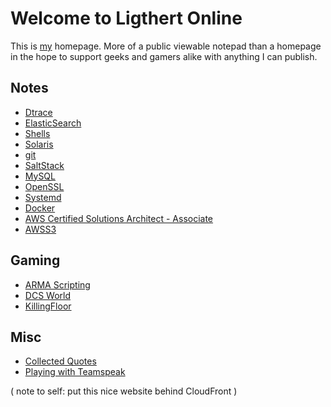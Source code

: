 # Welcome to Ligthert Online

This is [my](about.md) homepage. More of a public viewable notepad than a homepage in the hope to support geeks and gamers alike with anything I can publish.

## Notes
* [Dtrace](notes/dtrace.md)
* [ElasticSearch](notes/elasticsearch.md)
* [Shells](notes/shells.md)
* [Solaris](notes/solaris.md)
* [git](notes/git.md)
* [SaltStack](notes/saltstack.md)
* [MySQL](notes/mysql.md)
* [OpenSSL](notes/openssl.md)
* [Systemd](notes/systemd.md)
* [Docker](notes/docker.md)
* [AWS Certified Solutions Architect - Associate](aws/csaa.md)
* [AWSS3](aws/s3.md)

## Gaming
* [ARMA Scripting](gaming/arma.md)
* [DCS World](gaming/dcsw.md)
* [KillingFloor](gaming/kf.md)

## Misc
* [Collected Quotes](misc/quotes.md)
* [Playing with Teamspeak](misc/teamspeak.md)

( note to self: put this nice website behind CloudFront )
